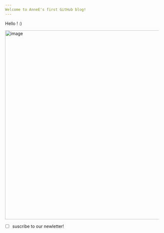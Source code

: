 ```yaml
---
Welcome to AnneE's first GitHub blog!
---
```

Hello ! :) 

<img width="747" height="622" alt="image" src="https://github.com/user-attachments/assets/2d70ac4e-a538-4b8b-b49a-7e84e23b6bff" />

- [ ] suscribe to our newletter!
